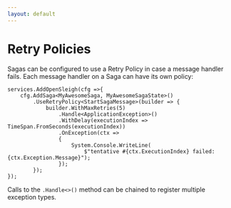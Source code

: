 ```yaml
---
layout: default
---
```


# Retry Policies
Sagas can be configured to use a Retry Policy in case a message handler fails. Each message handler on a Saga can have its own policy:

```
services.AddOpenSleigh(cfg =>{
    cfg.AddSaga<MyAwesomeSaga, MyAwesomeSagaState>()      
        .UseRetryPolicy<StartSagaMessage>(builder => {
            builder.WithMaxRetries(5)
                .Handle<ApplicationException>()
                .WithDelay(executionIndex => TimeSpan.FromSeconds(executionIndex))
                .OnException(ctx =>
                {
                    System.Console.WriteLine(
                        $"tentative #{ctx.ExecutionIndex} failed: {ctx.Exception.Message}");
                });
        });
});
```

Calls to the `.Handle<>()` method can be chained to register multiple exception types.
